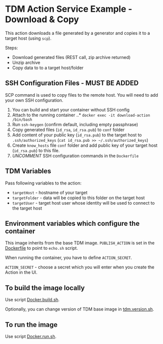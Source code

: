 # TDM Action Service Example - Download & Copy
This action downloads a file generated by a generator and copies it to a target host (using `scp`).

Steps:
   * Download generated files (REST call, zip archive returned)
   * Unzip archive
   * Copy data to to a target host/folder
   
## SSH Configuration Files - MUST BE ADDED
SCP command is used to copy files to the remote host. You will need to add your own SSH configuration.

   1. You can build and start your container without SSH config
   1. Attach to the running container 
   ..* `docker exec -it download-action /bin/bash`
   1. Run `ssh-keygen` (confirm default, including empty passphrase)
   1. Copy generated files (`id_rsa`, `id_rsa.pub`) to `conf` folder
   1. Add content of your public key (`id_rsa.pub`) to the target host to `.ssh/authorized_keys` 
   (`cat id_rsa.pub >> ~/.ssh/authorized_keys`)
   1. Create `know_hosts` file `conf` folder and add public key of your target host (`id_rsa.pub`) to this file.
   1. *UNCOMMENT* SSH configuration commands in the `Dockerfile`

## TDM Variables
Pass following variables to the action:
   * `targetHost` - hostname of your target
   * `targetFolder` - data will be copied to this folder on the target host
   * `targetUser` - target host user whose identity will be used to connect to the target host

## Environment variables which configure the container
This image inherits from the base TDM image. `PUBLISH_ACTION` is set in the [Dockerfile](Dockerfile) to point to
`echo.sh` script.

When running the container, you have to define `ACTION_SECRET`.

`ACTION_SECRET` - choose a secret which you will enter when you create the Action in the UI.

## To build the image locally
Use script [Docker.build.sh](Docker.build.sh).

Optionally, you can change version of TDM base image in [tdm.version.sh](../tdm.version.sh).

## To run the image
Use script [Docker.run.sh](Docker.run.sh).
